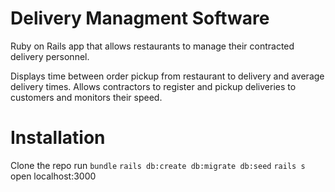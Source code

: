 # Delivery Managment Software

Ruby on Rails app that allows restaurants to manage their contracted delivery personnel.

Displays time between order pickup from restaurant to delivery and average delivery times.
Allows contractors to register and pickup deliveries to customers and monitors their speed.

# Installation

Clone the repo
run `bundle`
`rails db:create db:migrate db:seed`
`rails s`
open localhost:3000
